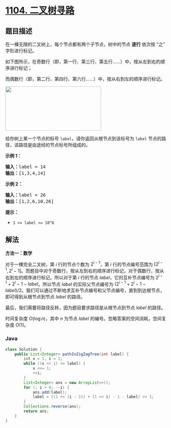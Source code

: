 # [1104. 二叉树寻路](https://leetcode.cn/problems/path-in-zigzag-labelled-binary-tree)

## 题目描述

<p>在一棵无限的二叉树上，每个节点都有两个子节点，树中的节点 <strong>逐行</strong> 依次按&nbsp;&ldquo;之&rdquo; 字形进行标记。</p>

<p>如下图所示，在奇数行（即，第一行、第三行、第五行&hellip;&hellip;）中，按从左到右的顺序进行标记；</p>

<p>而偶数行（即，第二行、第四行、第六行&hellip;&hellip;）中，按从右到左的顺序进行标记。</p>

<p><img alt="" src="https://gcore.jsdelivr.net/gh/doocs/leetcode@main/solution/1100-1199/1104.Path%20In%20Zigzag%20Labelled%20Binary%20Tree/images/tree.png" style="height: 138px; width: 300px;"></p>

<p>给你树上某一个节点的标号 <code>label</code>，请你返回从根节点到该标号为 <code>label</code> 节点的路径，该路径是由途经的节点标号所组成的。</p>

<p><strong>示例 1：</strong></p>

<pre><strong>输入：</strong>label = 14
<strong>输出：</strong>[1,3,4,14]
</pre>

<p><strong>示例 2：</strong></p>

<pre><strong>输入：</strong>label = 26
<strong>输出：</strong>[1,2,6,10,26]
</pre>

<p><strong>提示：</strong></p>

<ul>
	<li><code>1 &lt;= label &lt;= 10^6</code></li>
</ul>

## 解法

**方法一：数学**

对于一棵完全二叉树，第 $i$ 行的节点个数为 $2^{i-1}$，第 $i$ 行的节点编号范围为 $[2^{i-1}, 2^i - 1]$。而题目中对于奇数行，按从左到右的顺序进行标记，对于偶数行，按从右到左的顺序进行标记。所以对于第 $i$ 行的节点 $label$，它的互补节点编号为 $2^{i-1} + 2^i - 1 - label$。所以节点 $label$ 的实际父节点编号为 $(2^{i-1} + 2^i - 1 - label) / 2$。我们可以通过不断地求互补节点编号和父节点编号，直到到达根节点，即可得到从根节点到节点 $label$ 的路径。

最后，我们需要将路径反转，因为题目要求路径是从根节点到节点 $label$ 的路径。

时间复杂度 $O(\log n)$，其中 $n$ 为节点 $label$ 的编号。忽略答案的空间消耗，空间复杂度 $O(1)$。

### **Java**

```java
class Solution {
    public List<Integer> pathInZigZagTree(int label) {
        int x = 1, i = 1;
        while ((x << 1) <= label) {
            x <<= 1;
            ++i;
        }
        List<Integer> ans = new ArrayList<>();
        for (; i > 0; --i) {
            ans.add(label);
            label = ((1 << (i - 1)) + (1 << i) - 1 - label) >> 1;
        }
        Collections.reverse(ans);
        return ans;
    }
}
```
